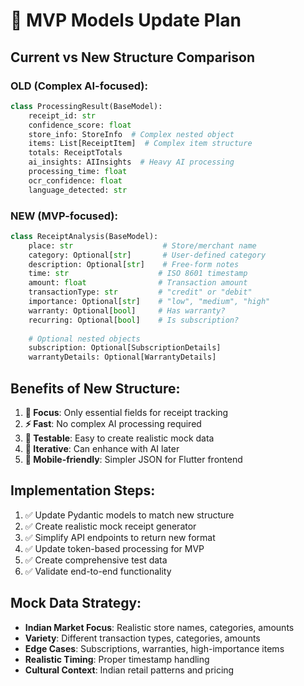 # 🚀 MVP Models Update Plan

## Current vs New Structure Comparison

### OLD (Complex AI-focused):
```python
class ProcessingResult(BaseModel):
    receipt_id: str
    confidence_score: float
    store_info: StoreInfo  # Complex nested object
    items: List[ReceiptItem]  # Complex item structure
    totals: ReceiptTotals
    ai_insights: AIInsights  # Heavy AI processing
    processing_time: float
    ocr_confidence: float
    language_detected: str
```

### NEW (MVP-focused):
```python
class ReceiptAnalysis(BaseModel):
    place: str                    # Store/merchant name
    category: Optional[str]       # User-defined category  
    description: Optional[str]    # Free-form notes
    time: str                    # ISO 8601 timestamp
    amount: float                # Transaction amount
    transactionType: str         # "credit" or "debit"
    importance: Optional[str]    # "low", "medium", "high"
    warranty: Optional[bool]     # Has warranty?
    recurring: Optional[bool]    # Is subscription?
    
    # Optional nested objects
    subscription: Optional[SubscriptionDetails]
    warrantyDetails: Optional[WarrantyDetails]
```

## Benefits of New Structure:

1. **🎯 Focus**: Only essential fields for receipt tracking
2. **⚡ Fast**: No complex AI processing required
3. **🧪 Testable**: Easy to create realistic mock data
4. **🔄 Iterative**: Can enhance with AI later
5. **📱 Mobile-friendly**: Simpler JSON for Flutter frontend

## Implementation Steps:

1. ✅ Update Pydantic models to match new structure
2. ✅ Create realistic mock receipt generator
3. ✅ Simplify API endpoints to return new format  
4. ✅ Update token-based processing for MVP
5. ✅ Create comprehensive test data
6. ✅ Validate end-to-end functionality

## Mock Data Strategy:

- **Indian Market Focus**: Realistic store names, categories, amounts
- **Variety**: Different transaction types, categories, amounts
- **Edge Cases**: Subscriptions, warranties, high-importance items
- **Realistic Timing**: Proper timestamp handling
- **Cultural Context**: Indian retail patterns and pricing